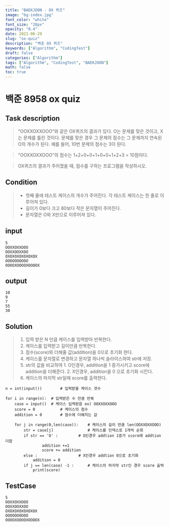 ```yaml
---
title: "BAEKJOON - OX 퀴즈"
image: "bg-index.jpg"
font_color: "white"
font_size: "28px"
opacity: "0.4"
date: 2021-06-29
slug: "ox-quiz"
description: "백준 OX 퀴즈"
keywords: ["Algorithm", "CodingTest"]
draft: false
categories: ["Algorithm"]
tags: ["Algorithm", "CodingTest", "BAEKJOON"]
math: false
toc: true
---
```


# 백준 8958 ox quiz

## Task description

> "OOXXOXXOOO"와 같은 OX퀴즈의 결과가 있다. O는 문제를 맞은 것이고, X는 문제를 틀린 것이다. 문제를 맞은 경우 그 문제의 점수는 그 문제까지 연속된 O의 개수가 된다. 예를 들어, 10번 문제의 점수는 3이 된다.

> "OOXXOXXOOO"의 점수는 1+2+0+0+1+0+0+1+2+3 = 10점이다.

> OX퀴즈의 결과가 주어졌을 때, 점수를 구하는 프로그램을 작성하시오.

## Condition
> - 첫째 줄에 테스트 케이스의 개수가 주어진다. 각 테스트 케이스는 한 줄로 이루어져 있다.
> - 길이가 0보다 크고 80보다 작은 문자열이 주어진다. 
> - 문자열은 O와 X만으로 이루어져 있다.

## input

```
5
OOXXOXXOOO
OOXXOOXXOO
OXOXOXOXOXOXOX
OOOOOOOOOO
OOOOXOOOOXOOOOX
```

## output

```
10
9
7
55
30
```


## Solution 
> 1. 입력 받은 N 만큼 케이스를 입력받아 반복한다.
> 2. 케이스를 입력받고 길이만큼 반복한다.
> 3. 점수(score)와 더해줄 값(addition)을 0으로 초기화 한다.
> 4. 케이스를 문자열로 변경하고 문자열 하나씩 슬라이스하여 str에 저장.
> 5. str의 값을 비교하여
	1. O인경우, addition을 1 증가시키고 score에 addition을 더해준다.
	2. X인경우, addition을 0 으로 초기화 시킨다.
> 6. 케이스의 마지막 str일때 score를 출력한다. 

```
n = int(input()) 		# 입력받을 케이스 갯수

for i in range(n): 	# 입력받은 수 만큼 반복
    case = input()	# 케이스 입력받음 ex) OOXXOXXOOO
    score = 0			# 케이스의 점수
    addition = 0		# 점수에 더해지는 값

    for j in range(0,len(case)):	# 케이스의 길이 만큼 len(OOXXOXXOOO)
        str = case[j] 				# 케이스를 인덱스로 1개씩 순회
        if str == 'O' :			# O인경우 addtion 1증가 score에 addtion 더함
                addition +=1
                score += addition      
        else : 					# X인경우 addtion 0으로 초기화
            addition = 0
        if j == len(case) -1 :		# 케이스의 마지막 str인 경우 score 출력
            print(score)
```



## TestCase
```
5
OOXXOXXOOO
OOXXOOXXOO
OXOXOXOXOXOXOX
OOOOOOOOOO
OOOOXOOOOXOOOOX
```
